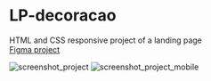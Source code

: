 # LP-decoracao
HTML and CSS responsive project of a landing page <br/>
<a href="https://www.figma.com/file/WUspztIOeTbwMMy2D1ms5T/Explorer---Projeto-01-(Copy)?node-id=0%3A1&t=1jjfA4kQuClgSMWU-0">Figma project</a><br/>

![screenshot_project](https://user-images.githubusercontent.com/72226543/224509477-f6bcaf45-7144-4bc9-bf9f-36db1d55b104.png)
![screenshot_project_mobile](https://user-images.githubusercontent.com/72226543/224509479-96314d6d-ca18-4845-97db-ad254fa69f5d.png)
